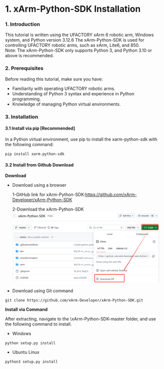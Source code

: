 # 1. xArm-Python-SDK Installation

### 1. Introduction

This tutorial is written using the UFACTORY xArm 6 robotic arm, Windows system, and Python version 3.12.6 The xArm-Python-SDK is used for controlling UFACTORY robotic arms, such as xArm, Lite6, and 850.\
Note: The xArm-Python-SDK only supports Python 3, and Python 3.10 or above is recommended.

### 2. Prerequisites

Before reading this tutorial, make sure you have:

* Familiarity with operating UFACTORY robotic arms.
* Understanding of Python 3 syntax and experience in Python programming.
* Knowledge of managing Python virtual environments.

### 3. Installation

#### 3.1 Install via pip \[Recommended]

In a Python virtual environment, use pip to install the xarm-python-sdk with the following command:

```
pip install xarm-python-sdk
```

#### 3.2 Install from Github Download

**Download**

*   Download using a browser

    1-GitHub link for xArm-Python-SDK:https://github.com/xArm-Developer/xArm-Python-SDK
    
    2-Download the xArm-Python-SDK
    ![](assets/xarm_python_sdk_download.png)
* Download using Git command

```
git clone https://github.com/xArm-Developer/xArm-Python-SDK.git
```

**Install via Command**

After extracting, navigate to the \xArm-Python-SDK-master folder, and use the following command to install.

* Windows

```
python setup.py install
```

* Ubuntu Linux

```
python3 setup.py install
```
